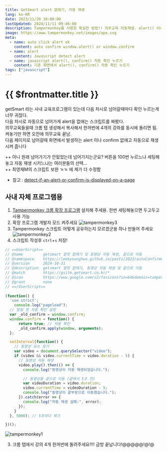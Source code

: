```yaml
---
title: GetSmart alert 없애기, 자동 재생
lang: ko-KR
date: 2023/11/20 10:00:00
lastUpdated: 2024/11/11 09:46:00
description: Tampermonkey를 사용한 확실한 방법!! 의무교육 자동재생. alert() 이나 confirm() 자동 확인 && 버튼 자동 클릭.
image: https://www.tampermonkey.net/images/ape.svg
meta:
  - name: auto click alert ok
    content: auto confirm window.alert() or window.confirm
  - name: alert
    content: Javascript detect alert
  - name: javascript alert(), confirm() 자동 확인 누르기
    content: 기존 화면에서 alert(), confirm() 자동 확인 누르기
tags: ["javascript"]
---
```


# {{ $frontmatter.title }}

getSmart 라는 사내 교육프로그램이 있는데 다음 차시로 넘어갈때마다 확인 누르는게 너무 귀찮다.  
다음 차시로 자동으로 넘어가게 alert을 없애는 스크립트를 짜봤다.  
의무교육들을때 크롬 탭 생성해서 복사해서 한꺼번에 4개의 강좌를 동시에 돌리면 됨.  
켜놓기만 하면 오전에 의무교육 끝남.  
다음 페이지로 넘어갈때 화면에서 발생하는 alert 이나 confirm 없애고 자동으로 재생시켜 줍니다

++ 아니 원래 넘어가기가 안됬었는데 넘어가지는군요? 버튼을 100번 누르느냐 세팅해놓고 자동 재생 시키느냐는 여러분들의 선택...  
++ 최영재M의 스크립트 보완 ㄳㄳ 에 제가 더 수정함

- 참고 : [detect-if-an-alert-or-confirm-is-displayed-on-a-page](https://stackoverflow.com/questions/4866986/detect-if-an-alert-or-confirm-is-displayed-on-a-page)

## 사내 자체 프로그램용

1. [Tampermonkey 크롬 확장 프로그램](https://chromewebstore.google.com/detail/tampermonkey/dhdgffkkebhmkfjojejmpbldmpobfkfo) 설치해 주세용. 한번 세팅해놓으면 두고두고 사용 가능
1. 확장 프로그램 개발자 모드 켜주세요
![tampermonkey3](~@image/2024/tampermonkey3.png)
1. Tampermonkey 스크립트 어떻게 공유하는지 모르겠군용 하나 만들어 주세요
![tampermonkey2](~@image/2024/tampermonkey2.png)
1. 스크립트 작성후 `ctrl`+`s` 저장!
```js
// ==UserScript==
// @name         getsmart 알럿 없애기 및 동영상 자동 재생, 끝으로 이동
// @namespace    https://leekyounghwa.github.io/posts/2023/autoConfirmClick.html
// @version      2024-10-31
// @description  getsmart 알럿 없애기, 동영상 자동 재생 및 끝으로 이동
// @match        https://gsitm.getsmart.co.kr/*
// @icon         https://www.google.com/s2/favicons?sz=64&domain=tampermonkey.net
// @grant        none
// ==/UserScript==
 
(function() {
  'use strict';
    console.log("pageload");
  // 알림 창 자동 확인 설정
  var _old_confirm = window.confirm;
  window.confirm = function() {
      return true; // 자동 확인
      _old_confirm.apply(window, arguments);
  };

  setInterval(function() {
    // 동영상 요소 찾기
    var video = document.querySelector("video");
    if (video && video.currentTime < video.duration - 5) {
      // 동영상 자동 재생
      video.play().then(() => {
        console.log("동영상이 자동 재생되었습니다.");

        // 동영상을 끝으로 이동 (끝에서 5초 전)
        var videoDuration = video.duration;
        video.currentTime = videoDuration - 5;
        console.log("동영상이 끝부분으로 이동했습니다.");
      }).catch(error => {
        console.log("자동 재생 실패:", error);
      });
    }
  }, 5000); // 5초마다 체크

})();
```
![tampermonkey1](~@image/2024/tampermonkey1.png)

3. 크롬 탭에서 강의 4개 한꺼번에 돌려주세요!!!! 금방 끝납니다!@@@@@!@!@